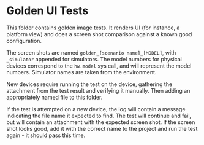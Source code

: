 #  Golden UI Tests

This folder contains golden image tests. It renders UI (for instance, a platform
view) and does a screen shot comparison against a known good configuration.

The screen shots are named `golden_[scenario name]_[MODEL]`, with `_simulator`
appended for simulators. The model numbers for physical devices correspond
to the `hw.model` sys call, and will represent the model numbers. Simulator
names are taken from the environment.

New devices require running the test on the device, gathering the attachment
from the test result and verifying it manually. Then adding an appropriately
named file to this folder.

If the test is attempted on a new device, the log will contain a message
indicating the file name it expected to find. The test will continue and fail,
but will contain an attachment with the expected screen shot. If the screen
shot looks good, add it with the correct name to the project and run the test
again - it should pass this time.
